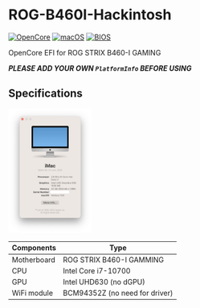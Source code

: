 # ROG-B460I-Hackintosh
[![OpenCore](https://img.shields.io/badge/OpenCore-0.8.9-yellowgreen)](#)
[![macOS](https://img.shields.io/badge/macOS-13.2.1-orange)](#)
[![BIOS](https://img.shields.io/badge/BIOS-1601-brightgreen)](#)

OpenCore EFI for ROG STRIX B460-I GAMING

**_PLEASE ADD YOUR OWN `PlatformInfo` BEFORE USING_**

## Specifications
<img src="https://github.com/keyuxing/ROG-B460I-Hackintosh/blob/main/about.png" width = "33%" alt=""/>

| Components  | Type                                                                                                                                                                                                                                                                                                  |
| ----------- | ----------------------------------------------------------------------------------------------------------------------------------------------------------------------------------------------------------------------------------------------------------------------------------------------------- |
| Motherboard | ROG STRIX B460-I GAMMING                                                                                                                                                                                         |
| CPU         | Intel Core i7-10700                                                                                                                                                        |
| GPU         | Intel UHD630 (no dGPU)                                                                                                                                                                                                                                                                                         |
| WiFi module | BCM94352Z (no need for driver) |                                                                                                                                                                                      
